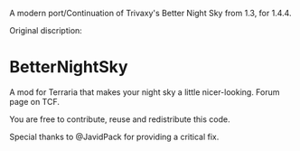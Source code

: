 A modern port/Continuation of Trivaxy's Better Night Sky from 1.3, for 1.4.4.

Original discription:

# BetterNightSky
A mod for Terraria that makes your night sky a little nicer-looking.
Forum page on TCF.

You are free to contribute, reuse and redistribute this code.

Special thanks to @JavidPack for providing a critical fix.
